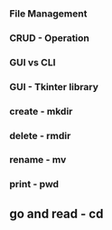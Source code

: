 ### File Management

### CRUD - Operation

### GUI vs CLI

### GUI - Tkinter library

### create - mkdir
### delete - rmdir
### rename - mv
### print - pwd
## go and read - cd 
